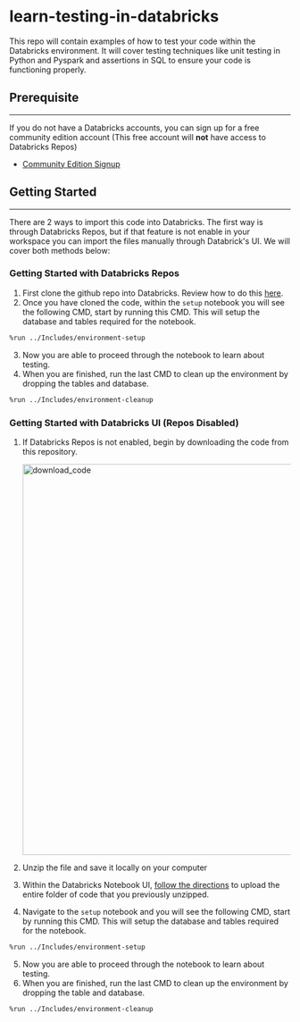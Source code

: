 # learn-testing-in-databricks

This repo will contain examples of how to test your code within the Databricks environment. It will cover testing techniques like unit testing in Python and Pyspark and assertions in SQL to ensure your code is functioning properly.

## Prerequisite

---

If you do not have a Databricks accounts, you can sign up for a free community edition account (This free account will **not** have access to Databricks Repos)

- [Community Edition Signup](https://community.cloud.databricks.com/login.html)

## Getting Started

---

There are 2 ways to import this code into Databricks. The first way is through Databricks Repos, but if that feature is not enable in your workspace you can import the files manually through Databrick's UI. We will cover both methods below:

### Getting Started with Databricks Repos

1. First clone the github repo into Databricks. Review how to do this [here](https://docs.databricks.com/repos/git-operations-with-repos.html).
2. Once you have cloned the code, within the `setup` notebook you will see the following CMD, start by running this CMD. This will setup the database and tables required for the notebook.

```bash
%run ../Includes/environment-setup
```

3. Now you are able to proceed through the notebook to learn about testing.
4. When you are finished, run the last CMD to clean up the environment by dropping the tables and database.

```bash
%run ../Includes/environment-cleanup
```

### Getting Started with Databricks UI (Repos Disabled)

1. If Databricks Repos is not enabled, begin by downloading the code from this repository.

   <img src="https://github.com/Peter-Mifsud/learn-testing-in-databricks/blob/feat/python-testing/Assets/Images/github-download.png?raw=true" alt="download_code" width="700"/>

2. Unzip the file and save it locally on your computer
3. Within the Databricks Notebook UI, [follow the directions](https://docs.databricks.com/notebooks/notebook-export-import.html) to upload the entire folder of code that you previously unzipped.
4. Navigate to the `setup` notebook and you will see the following CMD, start by running this CMD. This will setup the database and tables required for the notebook.

```bash
%run ../Includes/environment-setup
```

5. Now you are able to proceed through the notebook to learn about testing.
6. When you are finished, run the last CMD to clean up the environment by dropping the table and database.

```bash
%run ../Includes/environment-cleanup
```
